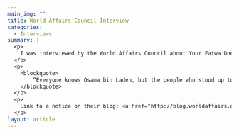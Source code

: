 ```yaml
---
main_img: ""
title: World Affairs Council Interview
categories:
  - Interviews
summary: |
  <p>
  	I was interviewed by the World Affairs Council about Your Fatwa Does Not Apply Here.
  </p>
  <p>
  	<blockquote>
  		“Everyone knows Osama bin Laden, but the people who stood up to bin Laden are not known in the west,” she explained, “Behind every headline, there are lives of real people, families and communities that are deeply affected.”
  	</blockquote>
  </p>
  <p>
  	Link to a notice on their blog: <a href="http://blog.worldaffairs.org/2013/09/your-fatwa-does-not-apply-here/">World Affairs Council</a>
  </p>
layout: article
---
```

